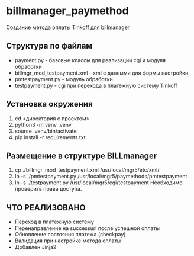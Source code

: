 # billmanager_paymethod
Создание метода оплаты Tinkoff для billmanager 

## Структура по файлам
- payment.py  - базовые классы для реализации cgi и модуля обработки
- billmgr_mod_testpayment.xml - xml с данными для формы настройки
- pmtestpayment.py - модуль обработки
- testpayment.py - cgi при перехода в платежную систему Tinkoff

## Установка окружения
1. cd <директория с проектом>
2. python3 -m venv .venv
3. source .venv/bin/activate
4. pip install -r requirements.txt

## Размещение в структуре BILLmanager
1. cp ./billmgr_mod_testpayment.xml /usr/local/mgr5/etc/xml/
2. ln -s ./pmtestpayment.py /usr/local/mgr5/paymethods/pmtestpayment
3. ln -s ./testpayment.py /usr/local/mgr5/cgi/testpayment
Необходимо проверить права доступа.

## ЧТО РЕАЛИЗОВАНО
- Переход в платежную систему
- Перенаправление на successurl после успешной оплаты
- Обновление состояния платежа (checkpay)
- Валидация при настройке метода оплаты
- Добавлен Jinja2

